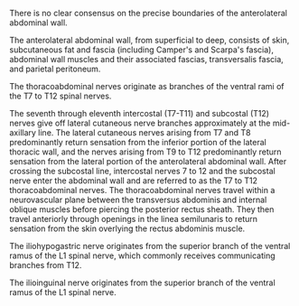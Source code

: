 There is no clear consensus on the precise boundaries of the anterolateral abdominal wall.

The anterolateral abdominal wall, from superficial to deep, consists of skin, subcutaneous fat and fascia (including Camper's and Scarpa's fascia), abdominal wall muscles and their associated fascias, transversalis fascia, and parietal peritoneum.

The thoracoabdominal nerves originate as branches of the ventral rami of the T7 to T12 spinal nerves.

The seventh through eleventh intercostal (T7-T11) and subcostal (T12) nerves give off lateral cutaneous nerve branches approximately at the mid-axillary line. The lateral cutaneous nerves arising from T7 and T8 predominantly return sensation from the inferior portion of the lateral thoracic wall, and the nerves arising from T9 to T12 predominantly return sensation from the lateral portion of the anterolateral abdominal wall. After crossing the subcostal line, intercostal nerves 7 to 12 and the subcostal nerve enter the abdominal wall and are referred to as the T7 to T12 thoracoabdominal nerves. The thoracoabdominal nerves travel within a neurovascular plane between the transversus abdominis and internal oblique muscles before piercing the posterior rectus sheath. They then travel anteriorly through openings in the linea semilunaris to return sensation from the skin overlying the rectus abdominis muscle.

The iliohypogastric nerve originates from the superior branch of the ventral ramus of the L1 spinal nerve, which commonly receives communicating branches from T12.

The ilioinguinal nerve originates from the superior branch of the ventral ramus of the L1 spinal nerve.